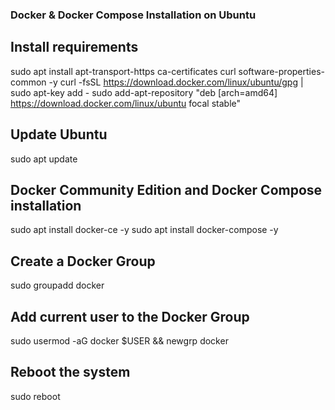 ### Docker & Docker Compose Installation on Ubuntu

## Install requirements
sudo apt install apt-transport-https ca-certificates curl software-properties-common -y
curl -fsSL https://download.docker.com/linux/ubuntu/gpg | sudo apt-key add -
sudo add-apt-repository "deb [arch=amd64] https://download.docker.com/linux/ubuntu focal stable"

## Update Ubuntu
sudo apt update

## Docker Community Edition and Docker Compose installation
sudo apt install docker-ce -y
sudo apt install docker-compose -y

## Create a Docker Group
sudo groupadd docker

## Add current user to the Docker Group
sudo usermod -aG docker $USER && newgrp docker

## Reboot the system
sudo reboot
